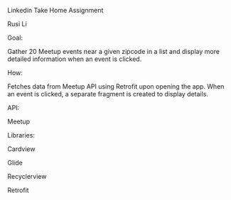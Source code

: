 Linkedin Take Home Assignment

Rusi Li


Goal:

Gather 20 Meetup events near a given zipcode in a list and display more detailed information when an event is clicked.

How:

Fetches data from Meetup API using Retrofit upon opening the app. When an event is clicked, a separate fragment is created to display details.



API:

Meetup



Libraries:

Cardview

Glide

Recyclerview

Retrofit
